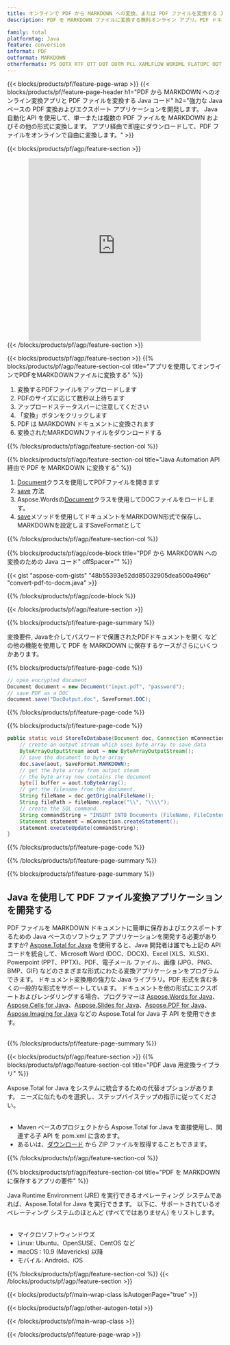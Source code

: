 ```yaml
---
title: オンラインで PDF から MARKDOWN への変換、または PDF ファイルを変換する Java ベースのアプリケーションの開発
description: PDF を MARKDOWN ファイルに変換する無料オンライン アプリ。PDF ドキュメント用の Java 変換ライブラリ コード。 

family: total
platformtag: Java
feature: conversion
informat: PDF
outformat: MARKDOWN
otherformats: PS DOTX RTF OTT DOT DOTM PCL XAMLFLOW WORDML FLATOPC ODT MHTML
---
```

{{< blocks/products/pf/feature-page-wrap >}}
{{< blocks/products/pf/feature-page-header h1="PDF から MARKDOWN へのオンライン変換アプリと PDF ファイルを変換する Java コード" h2="強力な Java ベースの PDF 変換およびエクスポート アプリケーションを開発します。 Java 自動化 API を使用して、単一または複数の PDF ファイルを MARKDOWN およびその他の形式に変換します。 アプリ経由で即座にダウンロードして、PDF ファイルをオンラインで自由に変換します。" >}}


{{< blocks/products/pf/agp/feature-section >}}

<div class="container-fluid agp-content bg-white aboutfile box-1 vh100 section nopbtm">
<div class=container>
<div class=row>
<div class="demobox tc col-md-12 padding-0" align="center">

<iframe title="無料のオンライン PDF から MARKDOWN への変換アプリ" style="border: none; height: 426px;" scrolling="no" src="https://total-conversion-app-65z5r2lp.k8s.dynabic.com/?to=markdown&from=pdf" id="child-iframe" width="80%"></iframe>

</div></div>
</div></div>
{{< /blocks/products/pf/agp/feature-section >}}


{{< blocks/products/pf/agp/feature-section >}}
{{% blocks/products/pf/agp/feature-section-col title="アプリを使用してオンラインでPDFをMARKDOWNファイルに変換する" %}}

1. 変換するPDFファイルをアップロードします
1. PDFのサイズに応じて数秒以上待ちます
1. アップロードステータスバーに注意してください
1. 「変換」ボタンをクリックします
1. PDF は MARKDOWN ドキュメントに変換されます
1. 変換されたMARKDOWNファイルをダウンロードする

{{% /blocks/products/pf/agp/feature-section-col %}}

{{% blocks/products/pf/agp/feature-section-col title="Java Automation API 経由で PDF を MARKDOWN に変換する" %}}


1. [Document](https://reference.aspose.com/pdf/java/com.aspose.pdf/Document)クラスを使用してPDFファイルを開きます
2. [save](https://reference.aspose.com/pdf/java/com.aspose.pdf/Document#save-java.lang.String-com.aspose.pdf.SaveOptions-を使用してPDFをDOCに変換します) 方法
3. Aspose.Wordsの[Document](https://reference.aspose.com/words/java/com.aspose.words/Document)クラスを使用してDOCファイルをロードします。
4. [save](https://reference.aspose.com/words/java/com.aspose.words/Document#save(java.lang.String,int))メソッドを使用してドキュメントをMARKDOWN形式で保存し、MARKDOWNを設定しますSaveFormatとして



{{% /blocks/products/pf/agp/feature-section-col %}}

{{% blocks/products/pf/agp/code-block title="PDF から MARKDOWN への変換のための Java コード" offSpacer="" %}}
{{< gist "aspose-com-gists" "48b55393e52dd85032905dea500a496b" "convert-pdf-to-docm.java" >}}
{{% /blocks/products/pf/agp/code-block %}}

{{< /blocks/products/pf/agp/feature-section >}}

{{% blocks/products/pf/feature-page-summary %}}

変換要件, Javaを介してパスワードで保護されたPDFドキュメントを開く などの他の機能を使用して PDF を MARKDOWN に保存するケースがさらにいくつかあります。

{{% blocks/products/pf/feature-page-code %}}


```cs
// open encrypted document
Document document = new Document("input.pdf", "password");
// save PDF as a DOC 
document.save("DocOutput.doc", SaveFormat.DOC);
```


{{% /blocks/products/pf/feature-page-code %}}
{{% blocks/products/pf/feature-page-code %}}


```java
public static void StoreToDatabase(Document doc, Connection mConnection) throws Exception {
    // create an output stream which uses byte array to save data
    ByteArrayOutputStream aout = new ByteArrayOutputStream();
    // save the document to byte array
    doc.save(aout, SaveFormat.MARKDOWN);
    // get the byte array from output steam
    // the byte array now contains the document
    byte[] buffer = aout.toByteArray();
    // get the filename from the document.
    String fileName = doc.getOriginalFileName();
    String filePath = fileName.replace("\\", "\\\\");
    // create the SQL command.
    String commandString = "INSERT INTO Documents (FileName, FileContent) VALUES('" + filePath + "', '" + buffer + "')";
    Statement statement = mConnection.createStatement();
    statement.executeUpdate(commandString);
}  
```


{{% /blocks/products/pf/feature-page-code %}}


{{% /blocks/products/pf/feature-page-summary %}}

{{% blocks/products/pf/feature-page-summary %}}

<h2>Java を使用して PDF ファイル変換アプリケーションを開発する</h2>

PDF ファイルを MARKDOWN ドキュメントに簡単に保存およびエクスポートするための Java ベースのソフトウェア アプリケーションを開発する必要がありますか? [Aspose.Total for Java](https://products.aspose.com/total/ja/java/) を使用すると、Java 開発者は誰でも上記の API コードを統合して、Microsoft Word (DOC、DOCX)、Excel (XLS、XLSX)、Powerpoint (PPT、PPTX)、PDF、電子メール ファイル、画像 (JPG、PNG、BMP、GIF) などのさまざまな形式にわたる変換アプリケーションをプログラムできます。 ドキュメント変換用の強力な Java ライブラリ。PDF 形式を含む多くの一般的な形式をサポートしています。 ドキュメントを他の形式にエクスポートおよびレンダリングする場合、プログラマーは [Aspose.Words for Java](https://products.aspose.com/words/ja/java/)、[Aspose.Cells for Java](https://products.aspose.com/cells/ja/java/)、[Aspose.Slides for Java](https://products.aspose.com/slides/ja/java/)、[Aspose.PDF for Java](https://products.aspose.com/pdf/ja/java/)、[Aspose.Imaging for Java](https://products.aspose.com/imaging/ja/java/) などの Aspose.Total for Java 子 API を使用できます。<br /><br />

{{% /blocks/products/pf/feature-page-summary %}}

{{< blocks/products/pf/agp/feature-section >}}
{{% blocks/products/pf/agp/feature-section-col title="PDF Java 用変換ライブラリ" %}}

Aspose.Total for Java をシステムに統合するための代替オプションがあります。 ニーズに似たものを選択し、ステップバイステップの指示に従ってください。<br /><br />

- Maven ベースのプロジェクトから Aspose.Total for Java を直接使用し、関連する子 API を pom.xml に含めます。
- あるいは、[ダウンロード](https://releases.aspose.com/total/java) から ZIP ファイルを取得することもできます。

{{% /blocks/products/pf/agp/feature-section-col %}}

{{% blocks/products/pf/agp/feature-section-col title="PDF を MARKDOWN に保存するアプリの要件" %}}

Java Runtime Environment (JRE) を実行できるオペレーティング システムであれば、Aspose.Total for Java を実行できます。 以下に、サポートされているオペレーティング システムのほとんど (すべてではありません) をリストします。 <br /><br />
- マイクロソフトウィンドウズ
- Linux: Ubuntu、OpenSUSE、CentOS など
- macOS : 10.9 (Mavericks) 以降
- モバイル: Android、iOS

{{% /blocks/products/pf/agp/feature-section-col %}}
{{< /blocks/products/pf/agp/feature-section >}}

{{< blocks/products/pf/main-wrap-class isAutogenPage="true" >}}

{{< blocks/products/pf/agp/other-autogen-total >}}

{{< /blocks/products/pf/main-wrap-class >}}

{{< /blocks/products/pf/feature-page-wrap >}}